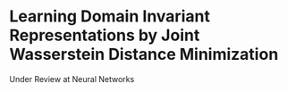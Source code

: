 # Learning Domain Invariant Representations by Joint Wasserstein Distance Minimization
 Under Review at Neural Networks
